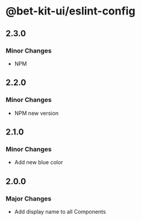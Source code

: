 # @bet-kit-ui/eslint-config

## 2.3.0

### Minor Changes

- NPM

## 2.2.0

### Minor Changes

- NPM new version

## 2.1.0

### Minor Changes

- Add new blue color

## 2.0.0

### Major Changes

- Add display name to all Components
